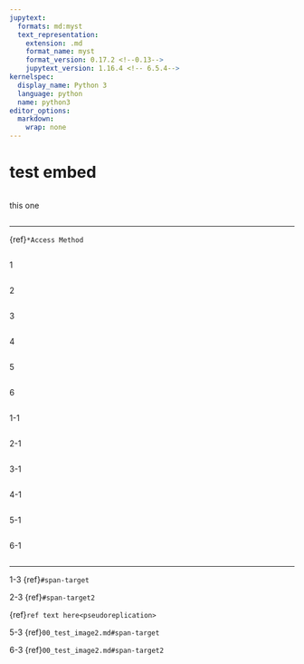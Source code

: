```yaml
---
jupytext:
  formats: md:myst
  text_representation:
    extension: .md
    format_name: myst
    format_version: 0.17.2 <!--0.13-->
    jupytext_version: 1.16.4 <!-- 6.5.4-->
kernelspec:
  display_name: Python 3
  language: python
  name: python3
editor_options:
  markdown:
    wrap: none
---
```

# test embed


```{include} include/note_adapted_clarke_et_al_2023.md
```



this one
```{include} include/00_test_image.md
```

***

{ref}`*Access Method`


```{embed} #myLabel
```

1
```{embed} #myLabel
```


2
```{literalinclude} #myLabel
```


3
```{include}} #myLabel
```


4
```{embed} 00_test_image.md#myLabel
```

5
```{literalinclude} 00_test_image.md#myLabel
```


6
```{include}} 00_test_image.md#myLabel
```


1-1
```{embed} #span-target
```


2-1
```{literalinclude} #span-target
```


3-1
```{include}} #span-target
```

4-1
```{embed} 00_test_image2.md#span-target
```

5-1
```{literalinclude} 00_test_image2.md#span-target
```

6-1
```{include}} 00_test_image2.md#span-target
```



***

1-3
{ref}`#span-target`

2-3
{ref}`#span-target2`

{ref}`ref text here<pseudoreplication>`

5-3
{ref}`00_test_image2.md#span-target`

6-3
{ref}`00_test_image2.md#span-target2`
